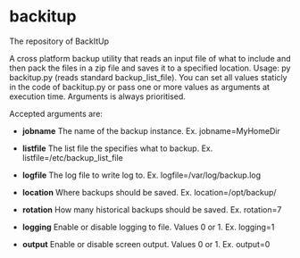 # backitup
The repository of BackItUp

A cross platform backup utility that reads an input file of what to include and then pack the files in a zip file and saves it to a specified location. Usage: py backitup.py (reads standard backup_list_file). You can set all values staticly in the code of backitup.py or pass one or more values as arguments at execution time. Arguments is always prioritised.

Accepted arguments are:
* **jobname**   The name of the backup instance. Ex. jobname=MyHomeDir

* **listfile**  The list file the specifies what to backup. Ex. listfile=/etc/backup_list_file

* **logfile**   The log file to write log to. Ex. logfile=/var/log/backup.log

* **location**  Where backups should be saved. Ex. location=/opt/backup/

* **rotation**  How many historical backups should be saved. Ex. rotation=7 

* **logging**   Enable or disable logging to file. Values 0 or 1. Ex. logging=1

* **output**    Enable or disable screen output. Values 0 or 1. Ex. output=0
